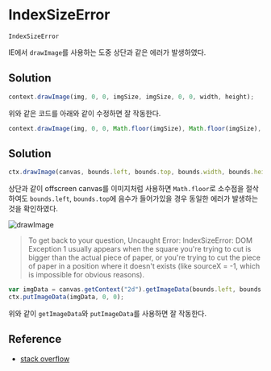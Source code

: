 # IndexSizeError

```
IndexSizeError
```

IE에서 `drawImage`를 사용하는 도중 상단과 같은 에러가 발생하였다.

## Solution

```javascript
context.drawImage(img, 0, 0, imgSize, imgSize, 0, 0, width, height);
```

위와 같은 코드를 아래와 같이 수정하면 잘 작동한다.

```javascript
context.drawImage(img, 0, 0, Math.floor(imgSize), Math.floor(imgSize), 0, 0, width, height);
```

## Solution

```javascript
ctx.drawImage(canvas, bounds.left, bounds.top, bounds.width, bounds.height, 0, 0, bounds.width, bounds.height);
```

상단과 같이 offscreen canvas를 이미지처럼 사용하면 `Math.floor`로 소수점을 절삭하여도 `bounds.left`, `bounds.top`에 음수가 들어가있을 경우 동일한 에러가 발생하는 것을 확인하였다.

![drawImage](https://i.stack.imgur.com/VnXyt.png)

> To get back to your question, Uncaught Error: IndexSizeError: DOM Exception 1 usually appears when the square you're trying to cut is bigger than the actual piece of paper, or you're trying to cut the piece of paper in a position where it doesn't exists (like sourceX = -1, which is impossible for obvious reasons).

```javascript
var imgData = canvas.getContext("2d").getImageData(bounds.left, bounds.top, bounds.width, bounds.height);
ctx.putImageData(imgData, 0, 0);
```

위와 같이 `getImageData`와 `putImageData`를 사용하면 잘 작동한다.

## Reference

* [stack overflow](http://stackoverflow.com/questions/19338032/canvas-indexsizeerror-index-or-size-is-negative-or-greater-than-the-allowed-a)